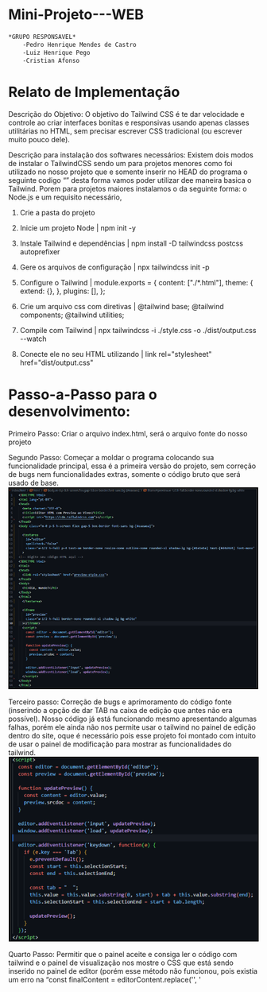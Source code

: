 # Mini-Projeto---WEB

    *GRUPO RESPONSAVEL*
        -Pedro Henrique Mendes de Castro
        -Luiz Henrique Pego
        -Cristian Afonso

# Relato de Implementação
Descrição do Objetivo:
	O objetivo do Tailwind CSS é te dar velocidade e controle ao criar interfaces bonitas e responsivas usando apenas classes utilitárias no HTML, sem precisar escrever CSS tradicional (ou escrever muito pouco dele).

Descrição para instalação dos softwares necessários:
	Existem dois modos de instalar o TailwindCSS sendo um para projetos menores como foi utilizado no nosso projeto que e somente inserir no HEAD do programa o seguinte codigo “<script src="https://cdn.tailwindcss.com"></script>” desta forma vamos poder utilizar dee maneira basica o Tailwind. Porem para projetos maiores instalamos o da seguinte forma: o Node.js e um requisito necessário,  

1. Crie a pasta do projeto 


2. Inicie um projeto Node |
npm init -y

3. Instale Tailwind e dependências |
npm install -D tailwindcss postcss autoprefixer

4. Gere os arquivos de configuração |
npx tailwindcss init -p

5. Configure o Tailwind |
module.exports = {
  content: ["./*.html"],
  theme: {
    extend: {},
  },
  plugins: [],
};

6. Crie um arquivo css com diretivas |
@tailwind base;
@tailwind components;
@tailwind utilities;

7. Compile com Tailwind |
npx tailwindcss -i ./style.css -o ./dist/output.css --watch

8. Conecte ele no seu HTML utilizando |
link rel="stylesheet" href="dist/output.css"

# Passo-a-Passo para o desenvolvimento:

Primeiro Passo: Criar o arquivo index.html, será o arquivo fonte do nosso projeto

Segundo Passo: Começar a moldar o programa colocando sua funcionalidade principal, essa é a primeira versão do projeto, sem correção de bugs nem funcionalidades extras, somente o código bruto que será usado de base.
    ![Passo 2](imagens/passo1.png)

Terceiro passo: Correção de bugs e aprimoramento do código fonte (inserindo a opção de dar TAB na caixa de edição que antes não era possível). Nosso código já está funcionando mesmo apresentando algumas falhas, porém ele ainda não nos permite usar o tailwind no painel de edição dentro do site, oque é necessário pois esse projeto foi montado com  intuito de usar o painel de modificação para mostrar as funcionalidades do tailwind.
    ![Passo 3](imagens/passo2.png)

Quarto Passo: Permitir que o painel aceite e consiga ler o código com tailwind e o painel de visualização nos mostre o CSS que está sendo inserido no painel de  editor (porém esse método não funcionou, pois existia um erro na “const finalContent = editorContent.replace('</head>', '<script src="https://cdn.tailwindcss.com"><\/script></head>');” 
![Passo 4](imagens/passo3.png)

Quinto Passo: Corrigir o erro e fazer com que o painel aceite e consiga ler o código com tailwind. A solução foi refazer a function updatePreview, criando uma tag de script como uma variável separada.
![Passo 5](imagens/passo4.png)

Sexto Passo: Agora começamos a aprimorar o site visualmente, adicionando alguns botões, barra de navegação, opção para salvar e apagar nosso código, além de poder alternar entre os temas claro e escuro. 
![Passo 6](imagens/passo5.png)
![Passo 6](imagens/passo51.png)

# Referencias
Material e métodos utilizados para o desenvolvimento:
	Como material e métodos utilizados no desenvolvimento foram utilizados videos tutoriais como “Curso de Tailwind CSS | Programação do ZERO ao AVANÇADO” do canal DevClub|Programação, as inteligências artificiais ChatGpt, Google Gemini, além do próprio site da TailwindCSS que nos proporciona uma lista de vídeos e tabelas com todas as classes que podemos utilizar na hora de construir nosso código com TailwindCSS, auxiliando em todos os passos de confecção do site.
